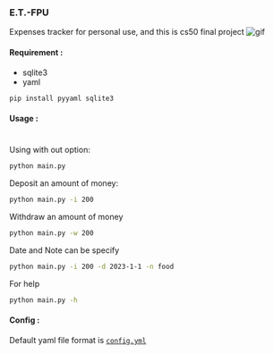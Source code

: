 ### E.T.-FPU
Expenses tracker for personal use, and this is cs50 final project
![gif](https://github.com/nacs-970/E.T-FPU/blob/main/gif/demo.gif)

#### Requirement :
  - sqlite3 
  - yaml
  ```sh
  pip install pyyaml sqlite3
  ```
  
#### Usage :
#
Using with out option:
```sh
python main.py
```

Deposit an amount of money:
```sh
python main.py -i 200
```

Withdraw an amount of money
```sh
python main.py -w 200
```

Date and Note can be specify
```sh
python main.py -i 200 -d 2023-1-1 -n food
```

For help 
```sh
python main.py -h
```
#### Config :
Default yaml file format is
[`config.yml`](https://github.com/nacs-970/E.T-FPU/blob/main/config.yml)
